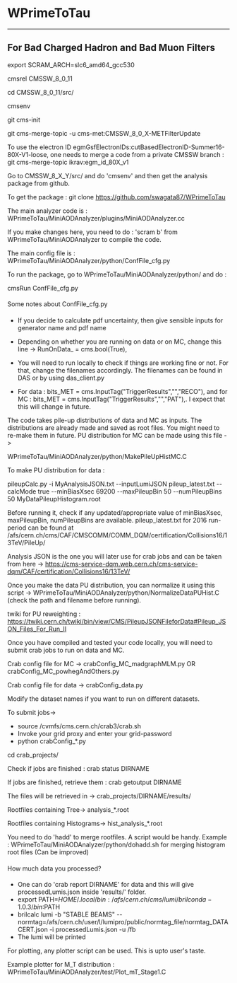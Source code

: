 # WPrimeToTau

--------------------------------------------
For Bad Charged Hadron and Bad Muon Filters
--------------------------------------------

export SCRAM_ARCH=slc6_amd64_gcc530

cmsrel CMSSW_8_0_11

cd CMSSW_8_0_11/src/

cmsenv

git cms-init

git cms-merge-topic -u cms-met:CMSSW_8_0_X-METFilterUpdate

To use the electron ID egmGsfElectronIDs:cutBasedElectronID-Summer16-80X-V1-loose, one needs to merge a code from a private CMSSW branch :
git cms-merge-topic ikrav:egm_id_80X_v1



Go to CMSSW_8_X_Y/src/ and do 'cmsenv' and then get the analysis package from github.

To get the package :
git clone https://github.com/swagata87/WPrimeToTau

The main analyzer code is :
WPrimeToTau/MiniAODAnalyzer/plugins/MiniAODAnalyzer.cc

If you make changes here, you need to do : 'scram b' from WPrimeToTau/MiniAODAnalyzer to compile the code.

The main config file is :
WPrimeToTau/MiniAODAnalyzer/python/ConfFile_cfg.py

To run the package, go to WPrimeToTau/MiniAODAnalyzer/python/ and do :

cmsRun ConfFile_cfg.py

####
Some notes about ConfFile_cfg.py
####
- If you decide to calculate pdf uncertainty, then give sensible inputs for generator name and pdf name 

- Depending on whether you are running on data or on MC, change this line -> RunOnData_ = cms.bool(True),

- You will need to run locally to check if things are working fine or not. For that, change the filenames accordingly. The filenames can be found in DAS or by using das_client.py

- For data : bits_MET = cms.InputTag("TriggerResults","","RECO"),
and for MC : bits_MET = cms.InputTag("TriggerResults","","PAT"),.  I expect that this will change in future.

The code takes pile-up distributions of data and MC as inputs. The distributions are already made and saved as root files. You might need to re-make them in future. PU distribution for MC can be made using this file ->

WPrimeToTau/MiniAODAnalyzer/python/MakePileUpHistMC.C 

To make PU distribution for data :

pileupCalc.py -i MyAnalysisJSON.txt --inputLumiJSON pileup_latest.txt  --calcMode true --minBiasXsec 69200 --maxPileupBin 50 --numPileupBins 50  MyDataPileupHistogram.root

Before running it, check if any updated/appropriate value of minBiasXsec, maxPileupBin, numPileupBins are available. 
pileup_latest.txt for 2016 run-period can be found at /afs/cern.ch/cms/CAF/CMSCOMM/COMM_DQM/certification/Collisions16/13TeV/PileUp/

Analysis JSON is the one you will later use for crab jobs and can be taken from here ->
https://cms-service-dqm.web.cern.ch/cms-service-dqm/CAF/certification/Collisions16/13TeV/

Once you make the data PU distribution, you can normalize it using this script ->
WPrimeToTau/MiniAODAnalyzer/python/NormalizeDataPUHist.C (check the path and filename before running).

twiki for PU reweighting : https://twiki.cern.ch/twiki/bin/view/CMS/PileupJSONFileforData#Pileup_JSON_Files_For_Run_II

Once you have compiled and tested your code locally, you will need to submit crab jobs to run on data and MC. 

Crab config file for MC -> crabConfig_MC_madgraphMLM.py OR crabConfig_MC_powhegAndOthers.py

Crab config file for data -> crabConfig_data.py

Modify the dataset names if you want to run on different datasets.

To submit jobs->
- source /cvmfs/cms.cern.ch/crab3/crab.sh
- Invoke your grid proxy and enter your grid-password
- python crabConfig_*.py

cd crab_projects/ 

Check if jobs are finished : crab status DIRNAME

If jobs are finished, retrieve them : crab getoutput DIRNAME

The files will be retrieved in -> crab_projects/DIRNAME/results/

Rootfiles containing Tree-> analysis_*.root

Rootfiles containing Histograms-> hist_analysis_*.root

You need to do 'hadd' to merge rootfiles. A script would be handy. 
Example :  WPrimeToTau/MiniAODAnalyzer/python/dohadd.sh for merging histogram root files (Can be improved)

####
How much data you processed?
####
- One can do 'crab report DIRNAME' for data and this will give processedLumis.json inside 'results/' folder. 
- export PATH=$HOME/.local/bin:/afs/cern.ch/cms/lumi/brilconda-1.0.3/bin:$PATH  
- brilcalc  lumi  -b "STABLE BEAMS" --normtag=/afs/cern.ch/user/l/lumipro/public/normtag_file/normtag_DATACERT.json -i processedLumis.json -u /fb
- The lumi will be printed


For plotting, any plotter script can be used. This is upto user's taste. 

Example plotter for M_T distribution : WPrimeToTau/MiniAODAnalyzer/test/Plot_mT_Stage1.C 




